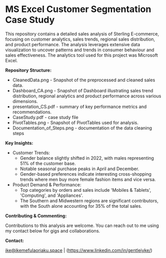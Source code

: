# MS Excel Customer Segmentation Case Study

This repository contains a detailed sales analysis of Sterling E-commerce, focusing on customer analytics, sales trends, regional sales distribution, and product performance. The analysis leverages extensive data visualization to uncover patterns and trends in consumer behaviour and sales effectiveness. The analytics tool used for this project was Microsoft Excel.

**Repository Structure:**
- CleanedData.png - Snapshot of the preprocessed and cleaned sales data.
- Dashboard_CA.png - Snapshot of Dashboard illustrating sales trend distribution, regional analytics and product performance across various dimensions.
- presentation_CS.pdf - summary of key performance metrics and recommendations.
- CaseStudy.pdf - case study file
- PivotTables.png - Snapshot of PivotTables used for analysis.
- Documentation_of_Steps.png - documentation of the data cleaning steps

**Key Insights:**

- Customer Trends:
  - Gender balance slightly shifted in 2022, with males representing 51% of the customer base.
  - Notable seasonal purchase peaks in April and December.
  - Gender-based preferences indicate interesting cross-shopping trends where men buy more female fashion items and vice versa.
- Product Demand & Performance:
  - Top categories by orders and sales include 'Mobiles & Tablets', 'Computing', and 'Appliances'.
  - The Southern and Midwestern regions are significant contributors, with the South alone accounting for 35% of the total sales.

**Contributing & Commenting:**

Contributions to this analysis are welcome. You can reach out to me using my contact below for gigs and collaborations. 

**Contact:**

ike@ikemefulaoriaku.space | (https://www.linkedin.com/in/gentleiyke/)

